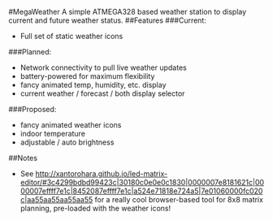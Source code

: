 #MegaWeather
A simple ATMEGA328 based weather station to display current and future weather status.
##Features
###Current:

* Full set of static weather icons

###Planned:

* Network connectivity to pull live weather updates
* battery-powered for maximum flexibility
* fancy animated temp, humidity, etc. display
* current weather / forecast / both display selector

###Proposed:

* fancy animated weather icons
* indoor temperature
* adjustable / auto brightness

##Notes

* See
  http://xantorohara.github.io/led-matrix-editor/#3c4299bdbd99423c|30180c0e0e0c1830|0000007e8181621c|0000007effff7e1c|8452087effff7e1c|a524e71818e724a5|7e01060000fc020c|aa55aa55aa55aa55
  for a really cool browser-based tool for 8x8 matrix planning, pre-loaded with the weather icons!
